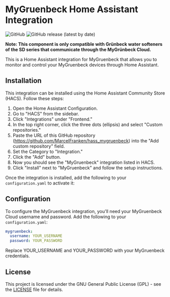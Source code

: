 # MyGruenbeck Home Assistant Integration

![GitHub](https://img.shields.io/github/license/MarcelFranken/hass_mygruenbeck)
![GitHub release (latest by date)](https://img.shields.io/github/v/release/MarcelFranken/hass_mygruenbeck)

**Note: This component is only compatible with Grünbeck water softeners of the SD series that communicate through the MyGrünbeck Cloud.**

This is a Home Assistant integration for MyGruenbeck that allows you to monitor and control your MyGruenbeck devices through Home Assistant.

## Installation

This integration can be installed using the Home Assistant Community Store (HACS). Follow these steps:

1. Open the Home Assistant Configuration.
2. Go to "HACS" from the sidebar.
3. Click "Integrations" under "Frontend."
4. In the top right corner, click the three dots (ellipsis) and select "Custom repositories."
5. Paste the URL of this GitHub repository (https://github.com/MarcelFranken/hass_mygruenbeck) into the "Add custom repository" field.
6. Set the Category to "Integration."
7. Click the "Add" button.
8. Now you should see the "MyGruenbeck" integration listed in HACS.
9. Click "Install" next to "MyGruenbeck" and follow the setup instructions.

Once the integration is installed, add the following to your `configuration.yaml` to activate it:

## Configuration

To configure the MyGruenbeck integration, you'll need your MyGruenbeck Cloud username and password. Add the following to your `configuration.yaml`:

```yaml
mygruenbeck:
  username: YOUR_USERNAME
  password: YOUR_PASSWORD
```
Replace YOUR_USERNAME and YOUR_PASSWORD with your MyGruenbeck credentials.

## License

This project is licensed under the GNU General Public License (GPL) - see the [LICENSE](LICENSE) file for details.
